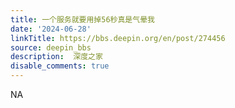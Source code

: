 ```yaml
---
title: 一个服务就要用掉56秒真是气晕我
date: '2024-06-28'
linkTitle: https://bbs.deepin.org/en/post/274456
source: deepin_bbs
description:  深度之家 
disable_comments: true
---
```

NA

